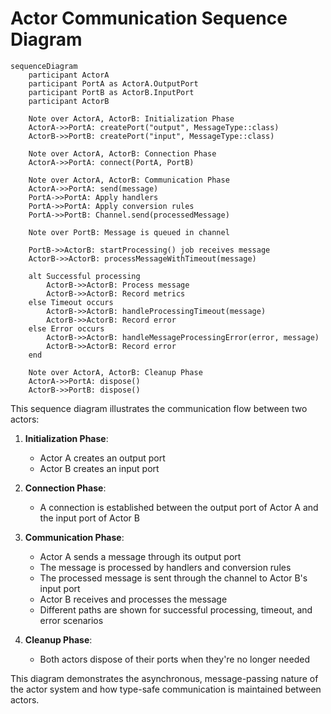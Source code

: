 # Actor Communication Sequence Diagram

```mermaid
sequenceDiagram
    participant ActorA
    participant PortA as ActorA.OutputPort
    participant PortB as ActorB.InputPort
    participant ActorB
    
    Note over ActorA, ActorB: Initialization Phase
    ActorA->>PortA: createPort("output", MessageType::class)
    ActorB->>PortB: createPort("input", MessageType::class)
    
    Note over ActorA, ActorB: Connection Phase
    ActorA->>PortA: connect(PortA, PortB)
    
    Note over ActorA, ActorB: Communication Phase
    ActorA->>PortA: send(message)
    PortA->>PortA: Apply handlers
    PortA->>PortA: Apply conversion rules
    PortA->>PortB: Channel.send(processedMessage)
    
    Note over PortB: Message is queued in channel
    
    PortB->>ActorB: startProcessing() job receives message
    ActorB->>ActorB: processMessageWithTimeout(message)
    
    alt Successful processing
        ActorB->>ActorB: Process message
        ActorB->>ActorB: Record metrics
    else Timeout occurs
        ActorB->>ActorB: handleProcessingTimeout(message)
        ActorB->>ActorB: Record error
    else Error occurs
        ActorB->>ActorB: handleMessageProcessingError(error, message)
        ActorB->>ActorB: Record error
    end
    
    Note over ActorA, ActorB: Cleanup Phase
    ActorA->>PortA: dispose()
    ActorB->>PortB: dispose()
```

This sequence diagram illustrates the communication flow between two actors:

1. **Initialization Phase**:
   - Actor A creates an output port
   - Actor B creates an input port

2. **Connection Phase**:
   - A connection is established between the output port of Actor A and the input port of Actor B

3. **Communication Phase**:
   - Actor A sends a message through its output port
   - The message is processed by handlers and conversion rules
   - The processed message is sent through the channel to Actor B's input port
   - Actor B receives and processes the message
   - Different paths are shown for successful processing, timeout, and error scenarios

4. **Cleanup Phase**:
   - Both actors dispose of their ports when they're no longer needed

This diagram demonstrates the asynchronous, message-passing nature of the actor system and how type-safe communication is maintained between actors.